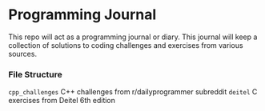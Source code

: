 # Programming Journal

This repo will act as a programming journal or diary. This journal will keep a collection of solutions to coding challenges and exercises from various sources.

### File Structure

`cpp_challenges` C++ challenges from r/dailyprogrammer subreddit
`deitel` C exercises from Deitel 6th edition

